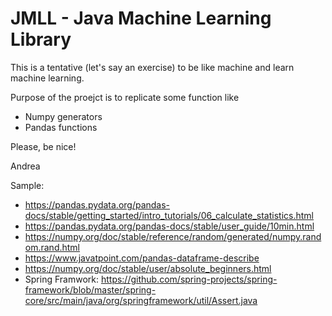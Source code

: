 # JMLL - Java Machine Learning Library

This is a tentative (let's say an exercise) to be like machine and learn machine learning. 

Purpose of the proejct is to replicate some function like

- Numpy generators
- Pandas functions

Please, be nice! 

Andrea

Sample:
- https://pandas.pydata.org/pandas-docs/stable/getting_started/intro_tutorials/06_calculate_statistics.html
- https://pandas.pydata.org/pandas-docs/stable/user_guide/10min.html
- https://numpy.org/doc/stable/reference/random/generated/numpy.random.rand.html
- https://www.javatpoint.com/pandas-dataframe-describe
- https://numpy.org/doc/stable/user/absolute_beginners.html
- Spring Framwork: https://github.com/spring-projects/spring-framework/blob/master/spring-core/src/main/java/org/springframework/util/Assert.java

    

